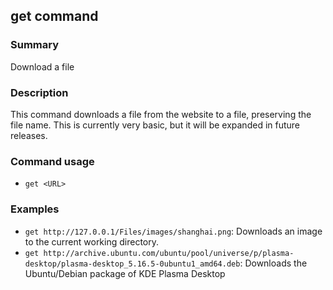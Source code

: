 ## get command

### Summary

Download a file

### Description

This command downloads a file from the website to a file, preserving the file name. This is currently very basic, but it will be expanded in future releases.

### Command usage

* `get <URL>`

### Examples

* `get http://127.0.0.1/Files/images/shanghai.png`: Downloads an image to the current working directory.
* `get http://archive.ubuntu.com/ubuntu/pool/universe/p/plasma-desktop/plasma-desktop_5.16.5-0ubuntu1_amd64.deb`: Downloads the Ubuntu/Debian package of KDE Plasma Desktop